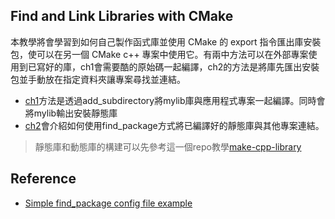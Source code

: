 
## Find and Link Libraries with CMake
本教學將會學習到如何自己製作函式庫並使用 CMake 的 export 指令匯出庫安裝包，使可以在另一個 CMake c++ 專案中使用它。有兩中方法可以在外部專案使用到已寫好的庫，ch1會需要酷的原始碼一起編譯，ch2的方法是將庫先匯出安裝包並手動放在指定資料夾讓專案尋找並連結。

- [ch1](./ch1/)方法是透過add_subdirectory將mylib庫與應用程式專案一起編譯。同時會將mylib輸出安裝靜態庫
- [ch2](./ch2/)會介紹如何使用find_package方式將已編譯好的靜態庫與其他專案連結。

> 靜態庫和動態庫的構建可以先參考這一個repo教學[make-cpp-library](https://github.com/1010code/make-cpp-library)

## Reference
- [Simple find_package config file example](https://stackoverflow.com/questions/49857596/simple-find-package-config-file-example)